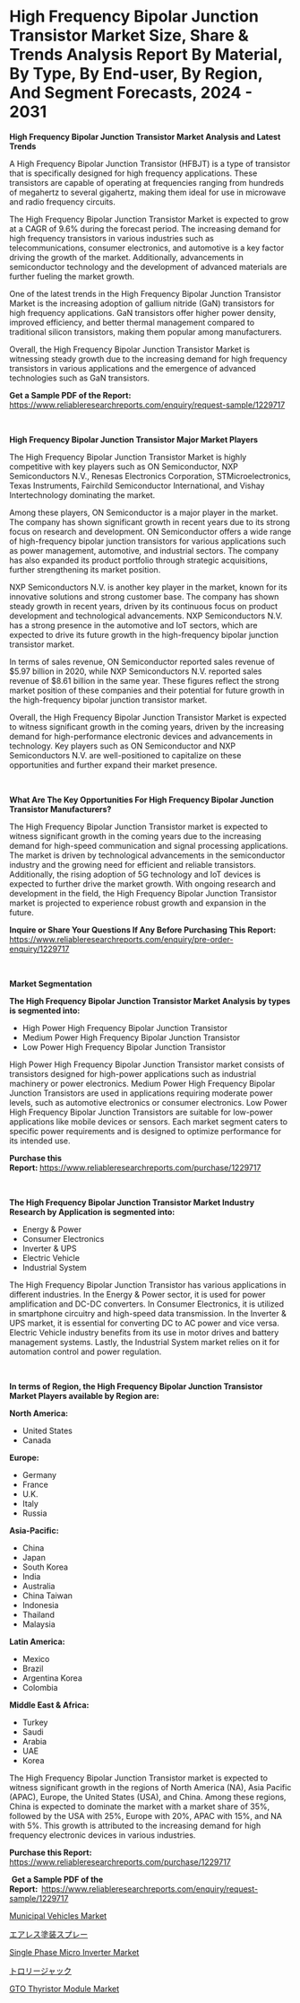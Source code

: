 <p><h1>High Frequency Bipolar Junction Transistor Market Size, Share & Trends Analysis Report By Material, By Type, By End-user, By Region, And Segment Forecasts, 2024 - 2031</h1></p><p><strong>High Frequency Bipolar Junction Transistor Market Analysis and Latest Trends</strong></p>
<p><p>A High Frequency Bipolar Junction Transistor (HFBJT) is a type of transistor that is specifically designed for high frequency applications. These transistors are capable of operating at frequencies ranging from hundreds of megahertz to several gigahertz, making them ideal for use in microwave and radio frequency circuits.</p><p>The High Frequency Bipolar Junction Transistor Market is expected to grow at a CAGR of 9.6% during the forecast period. The increasing demand for high frequency transistors in various industries such as telecommunications, consumer electronics, and automotive is a key factor driving the growth of the market. Additionally, advancements in semiconductor technology and the development of advanced materials are further fueling the market growth.</p><p>One of the latest trends in the High Frequency Bipolar Junction Transistor Market is the increasing adoption of gallium nitride (GaN) transistors for high frequency applications. GaN transistors offer higher power density, improved efficiency, and better thermal management compared to traditional silicon transistors, making them popular among manufacturers.</p><p>Overall, the High Frequency Bipolar Junction Transistor Market is witnessing steady growth due to the increasing demand for high frequency transistors in various applications and the emergence of advanced technologies such as GaN transistors.</p></p>
<p><strong>Get a Sample PDF of the Report:&nbsp;</strong> <a href="https://www.reliableresearchreports.com/enquiry/request-sample/1229717">https://www.reliableresearchreports.com/enquiry/request-sample/1229717</a></p>
<p>&nbsp;</p>
<p><strong>High Frequency Bipolar Junction Transistor Major Market Players</strong></p>
<p><p>The High Frequency Bipolar Junction Transistor Market is highly competitive with key players such as ON Semiconductor, NXP Semiconductors N.V., Renesas Electronics Corporation, STMicroelectronics, Texas Instruments, Fairchild Semiconductor International, and Vishay Intertechnology dominating the market. </p><p>Among these players, ON Semiconductor is a major player in the market. The company has shown significant growth in recent years due to its strong focus on research and development. ON Semiconductor offers a wide range of high-frequency bipolar junction transistors for various applications such as power management, automotive, and industrial sectors. The company has also expanded its product portfolio through strategic acquisitions, further strengthening its market position.</p><p>NXP Semiconductors N.V. is another key player in the market, known for its innovative solutions and strong customer base. The company has shown steady growth in recent years, driven by its continuous focus on product development and technological advancements. NXP Semiconductors N.V. has a strong presence in the automotive and IoT sectors, which are expected to drive its future growth in the high-frequency bipolar junction transistor market.</p><p>In terms of sales revenue, ON Semiconductor reported sales revenue of $5.97 billion in 2020, while NXP Semiconductors N.V. reported sales revenue of $8.61 billion in the same year. These figures reflect the strong market position of these companies and their potential for future growth in the high-frequency bipolar junction transistor market.</p><p>Overall, the High Frequency Bipolar Junction Transistor Market is expected to witness significant growth in the coming years, driven by the increasing demand for high-performance electronic devices and advancements in technology. Key players such as ON Semiconductor and NXP Semiconductors N.V. are well-positioned to capitalize on these opportunities and further expand their market presence.</p></p>
<p>&nbsp;</p>
<p><strong>What Are The Key Opportunities For High Frequency Bipolar Junction Transistor Manufacturers?</strong></p>
<p><p>The High Frequency Bipolar Junction Transistor market is expected to witness significant growth in the coming years due to the increasing demand for high-speed communication and signal processing applications. The market is driven by technological advancements in the semiconductor industry and the growing need for efficient and reliable transistors. Additionally, the rising adoption of 5G technology and IoT devices is expected to further drive the market growth. With ongoing research and development in the field, the High Frequency Bipolar Junction Transistor market is projected to experience robust growth and expansion in the future.</p></p>
<p><strong>Inquire or Share Your Questions If Any Before Purchasing This Report:</strong> <a href="https://www.reliableresearchreports.com/enquiry/pre-order-enquiry/1229717">https://www.reliableresearchreports.com/enquiry/pre-order-enquiry/1229717</a></p>
<p>&nbsp;</p>
<p><strong>Market Segmentation</strong></p>
<p><strong>The High Frequency Bipolar Junction Transistor Market Analysis by types is segmented into:</strong></p>
<p><ul><li>High Power High Frequency Bipolar Junction Transistor</li><li>Medium Power High Frequency Bipolar Junction Transistor</li><li>Low Power High Frequency Bipolar Junction Transistor</li></ul></p>
<p><p>High Power High Frequency Bipolar Junction Transistor market consists of transistors designed for high-power applications such as industrial machinery or power electronics. Medium Power High Frequency Bipolar Junction Transistors are used in applications requiring moderate power levels, such as automotive electronics or consumer electronics. Low Power High Frequency Bipolar Junction Transistors are suitable for low-power applications like mobile devices or sensors. Each market segment caters to specific power requirements and is designed to optimize performance for its intended use.</p></p>
<p><strong>Purchase this Report:&nbsp;</strong><a href="https://www.reliableresearchreports.com/purchase/1229717">https://www.reliableresearchreports.com/purchase/1229717</a></p>
<p>&nbsp;</p>
<p><strong>The High Frequency Bipolar Junction Transistor Market Industry Research by Application is segmented into:</strong></p>
<p><ul><li>Energy & Power</li><li>Consumer Electronics</li><li>Inverter & UPS</li><li>Electric Vehicle</li><li>Industrial System</li></ul></p>
<p><p>The High Frequency Bipolar Junction Transistor has various applications in different industries. In the Energy & Power sector, it is used for power amplification and DC-DC converters. In Consumer Electronics, it is utilized in smartphone circuitry and high-speed data transmission. In the Inverter & UPS market, it is essential for converting DC to AC power and vice versa. Electric Vehicle industry benefits from its use in motor drives and battery management systems. Lastly, the Industrial System market relies on it for automation control and power regulation.</p></p>
<p>&nbsp;</p>
<p><strong>In terms of Region, the High Frequency Bipolar Junction Transistor Market Players available by Region are:</strong></p>
<p>
    <p> <strong> North America: </strong>
        <ul>
            <li>United States</li>
            <li>Canada</li>
        </ul>
        </p> 
    <p> <strong> Europe: </strong>
        <ul>
            <li>Germany</li>
            <li>France</li>
            <li>U.K.</li>
            <li>Italy</li>
            <li>Russia</li>
        </ul>
        </p> 
    <p> <strong> Asia-Pacific: </strong>
        <ul>
            <li>China</li>
            <li>Japan</li>
            <li>South Korea</li>
            <li>India</li>
            <li>Australia</li>
            <li>China Taiwan</li>
            <li>Indonesia</li>
            <li>Thailand</li>
            <li>Malaysia</li>
        </ul>
        </p> 
    <p> <strong> Latin America: </strong>
        <ul>
            <li>Mexico</li>
            <li>Brazil</li>
            <li>Argentina Korea</li>
            <li>Colombia</li>
        </ul>
        </p> 
    <p> <strong> Middle East & Africa: </strong>
        <ul>
            <li>Turkey</li>
            <li>Saudi</li>
            <li>Arabia</li>
            <li>UAE</li>
            <li>Korea</li>
        </ul>
    </p>
    </p>
<p><p>The High Frequency Bipolar Junction Transistor market is expected to witness significant growth in the regions of North America (NA), Asia Pacific (APAC), Europe, the United States (USA), and China. Among these regions, China is expected to dominate the market with a market share of 35%, followed by the USA with 25%, Europe with 20%, APAC with 15%, and NA with 5%. This growth is attributed to the increasing demand for high frequency electronic devices in various industries.</p></p>
<p><strong>Purchase this Report: </strong><a href="https://www.reliableresearchreports.com/purchase/1229717">https://www.reliableresearchreports.com/purchase/1229717</a></p>
<p>&nbsp;<strong>Get a Sample PDF of the Report:&nbsp;&nbsp;</strong><a href="https://www.reliableresearchreports.com/enquiry/request-sample/1229717">https://www.reliableresearchreports.com/enquiry/request-sample/1229717</a></p>
<p><strong></strong></p>
<p><p><a href="https://issuu.com/reportprime-2/docs/municipal-vehicles-market-size-2030.pptx">Municipal Vehicles Market</a></p><p><a href="https://github.com/pepo3k/Market-Research-Report-List-1/blob/main/163516113311.md">エアレス塗装スプレー</a></p><p><a href="https://github.com/gamblestampleyjenny50m5sl6/Market-Research-Report-List-2/blob/main/single-phase-micro-inverter-market.md">Single Phase Micro Inverter Market</a></p><p><a href="https://github.com/vhemk0794148/Market-Research-Report-List-1/blob/main/109546813310.md">トロリージャック</a></p><p><a href="https://github.com/nicholepatriciadoylenwnrjr0/Market-Research-Report-List-1/blob/main/gto-thyristor-module-market.md">GTO Thyristor Module Market</a></p></p>